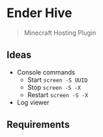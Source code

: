 # Ender Hive

> Minecraft Hosting Plugin

## Ideas

- Console commands
  - Start `screen -S UUID`
  - Stop `screen -S -X`
  - Restart `screen -S -X`
- Log viewer

## Requirements
